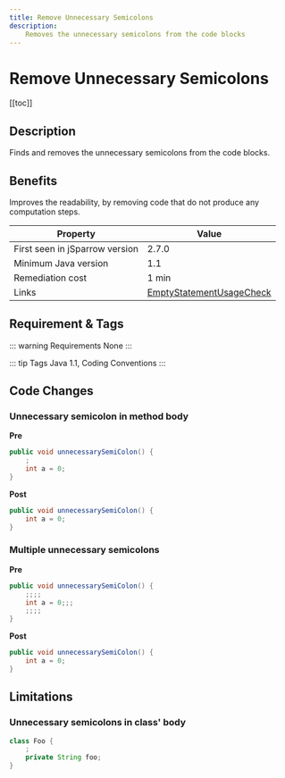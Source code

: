 ```yaml
---
title: Remove Unnecessary Semicolons
description:
    Removes the unnecessary semicolons from the code blocks
---
```


# Remove Unnecessary Semicolons

[[toc]]

## Description

Finds and removes the unnecessary semicolons from the code blocks.

## Benefits

Improves the readability, by removing code that do not produce any computation steps.

| Property                        | Value |
| ------------------------------- | ----- |
| First seen in jSparrow version  | 2.7.0 |
| Minimum Java version            | 1.1   |
| Remediation cost                | 1 min |
| Links                           | [EmptyStatementUsageCheck](https://sonarcloud.io/organizations/default/rules?open=squid%3AEmptyStatementUsageCheck&rule_key=squid%3AEmptyStatementUsageCheck) |

## Requirement & Tags

::: warning Requirements
None
:::

::: tip Tags
Java 1.1, Coding Conventions
:::

## Code Changes

### Unnecessary semicolon in method body

__Pre__

```java
public void unnecessarySemiColon() {
    ;
    int a = 0;
}
```

__Post__
```java
public void unnecessarySemiColon() {
    int a = 0;
}
```

### Multiple unnecessary semicolons

__Pre__

```java
public void unnecessarySemiColon() {
    ;;;;
    int a = 0;;;
    ;;;;
}
```

__Post__
```java
public void unnecessarySemiColon() {
    int a = 0;
}
```

## Limitations

### Unnecessary semicolons in class' body
```java
class Foo {
    ;
    private String foo;
}
```
